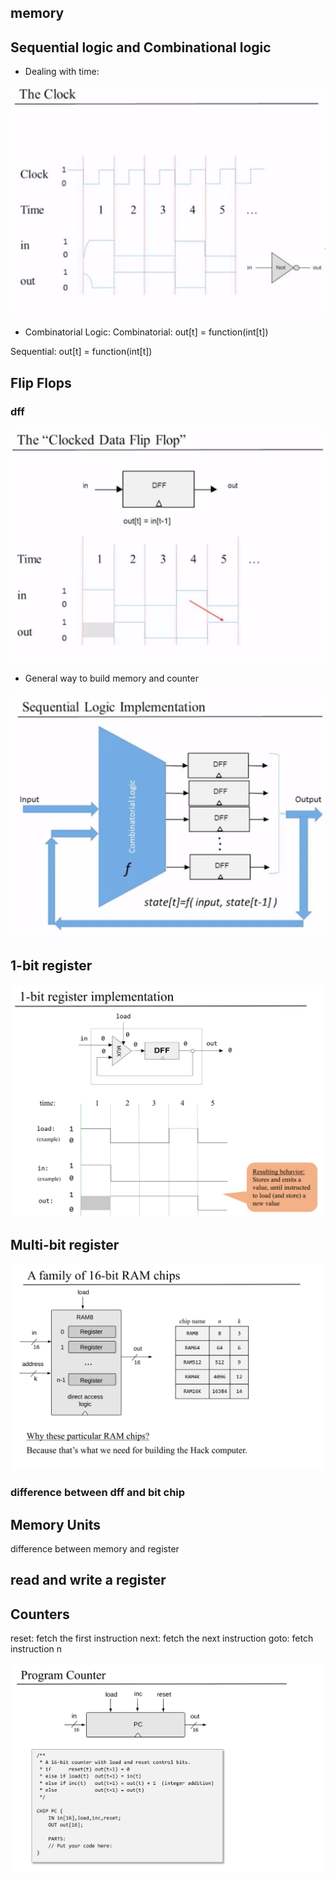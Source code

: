 ## memory

## Sequential logic and Combinational logic

* Dealing with time:

![clock](https://raw.githubusercontent.com/hadleyhzy34/computer-architecture/main/source/sequential_diagram.png)

* Combinatorial Logic:
Combinatorial: out[t] = function(int[t])

Sequential: out[t] = function(int[t])  
## Flip Flops

### dff

![dff](https://raw.githubusercontent.com/hadleyhzy34/computer-architecture/main/source/dff.png)

* General way to build memory and counter

![diagram](https://raw.githubusercontent.com/hadleyhzy34/computer-architecture/main/source/sli.png)

## 1-bit register

![1bit_register](https://raw.githubusercontent.com/hadleyhzy34/computer-architecture/main/source/1_bit_register.png)

## Multi-bit register
![multibit](https://raw.githubusercontent.com/hadleyhzy34/computer-architecture/main/source/multibit_register.png)

### difference between dff and bit chip

## Memory Units


difference between memory and register

## read and write a register

## Counters

reset: fetch the first instruction
next: fetch the next instruction
goto: fetch instruction n

![pc](https://raw.githubusercontent.com/hadleyhzy34/computer-architecture/main/source/pc.png)



